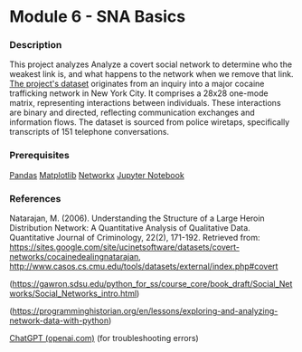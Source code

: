 # Module 6 - SNA Basics 

### Description

This project analyzes Analyze a covert social network to determine who the weakest link is, and what happens to the network when we remove that link. 
[The project's dataset](http://www.casos.cs.cmu.edu/tools/datasets/external/index.php#covert) originates from an inquiry into a major cocaine trafficking network in New York City. It comprises a 28x28 one-mode matrix, representing interactions between individuals. 
These interactions are binary and directed, reflecting communication exchanges and information flows. The dataset is sourced from police wiretaps, specifically transcripts of 151 telephone conversations.


### Prerequisites 

[Pandas](https://pandas.pydata.org/)
[Matplotlib](https://matplotlib.org/stable/api/pyplot_summary.html)
[Networkx](https://networkx.org/)
[Jupyter Notebook](https://python.land/data-science/jupyter-notebook)


### References


Natarajan, M. (2006). Understanding the Structure of a Large Heroin Distribution Network: A Quantitative Analysis of Qualitative Data. Quantitative Journal of Criminology, 22(2), 171-192. Retrieved from: https://sites.google.com/site/ucinetsoftware/datasets/covert-networks/cocainedealingnatarajan, http://www.casos.cs.cmu.edu/tools/datasets/external/index.php#covert

(https://gawron.sdsu.edu/python_for_ss/course_core/book_draft/Social_Networks/Social_Networks_intro.html)

(https://programminghistorian.org/en/lessons/exploring-and-analyzing-network-data-with-python)

[ChatGPT (openai.com)](https://chat.openai.com/) (for troubleshooting errors)


